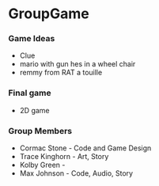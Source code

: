 # GroupGame

### Game Ideas
* Clue
* mario with gun hes in a wheel chair
* remmy from RAT a touille

### Final game
* 2D game
### Group Members
* Cormac Stone - Code and Game Design
* Trace Kinghorn - Art, Story
* Kolby Green - 
* Max Johnson - Code, Audio, Story
